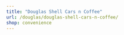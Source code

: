 ```yaml
---
title: "Douglas Shell Cars n Coffee"
url: /douglas/douglas-shell-cars-n-coffee/
shop: convenience
---
```

